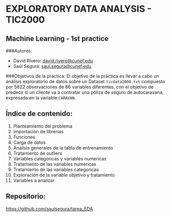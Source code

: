 # EXPLORATORY DATA ANALYSIS - TIC2000

## Machine Learning - 1st practice
###Autores:
- David Rivero: david.rivero@cunef.edu
- Saúl Segura: saul.segura@cunef.edu

###Objetivos de la practica:
El objetivo de la práctica es llevar a cabo un análisis exploratorio de datos sobre un Dataset ``ticdata2000.txt`` compuesto por 5822 observaciones de 86 variables diferentes, con el objetivo de predecir si un cliente va a contratar una póliza de seguro de autocaravana, expresada en la variable ``CARAVAN``.

## Índice de contenido:
1. Planteamiento del problema
2. Importación de librerias
3. Funciones
4. Carga de datos
5. Analisis generales de la tabla de entrenamiento
6. Tratamiento de outliers
7. Variables categoricas y variables numericas
8. Tratamiento de las variables numericas
9. Tratamiento de las variables categoricas
10. Exploración de la variable objetivo y tratamiento
11. Variables a analizar

## Repositorio: 
https://github.com/saulsegura/tarea_EDA

